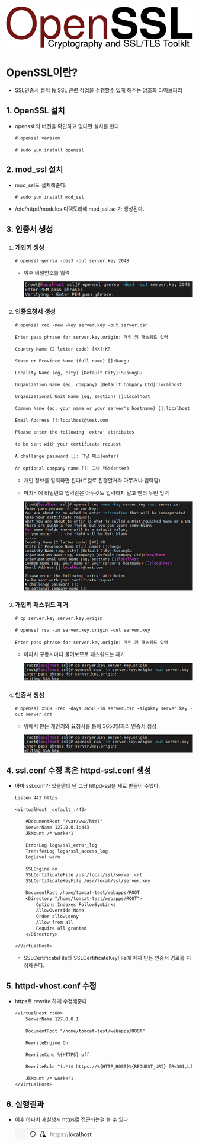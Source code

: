![alt text](img/OpenSSL.png)
# OpenSSL이란?
- SSL인증서 설치 등 SSL 관련 작업을 수행할수 있게 해주는 암호화 라이브러리

## 1. OpenSSL 설치
- openssl 의 버전을 확인하고 없다면 설치를 한다. 

    ```
    # openssl version

    # sudo yum install openssl
    ```

## 2. mod_ssl 설치
- mod_ssl도 설치해준다. 
    ```
    # sudo yum install mod_ssl
    ```
    
- /etc/httpd/modules 디렉토리에 mod_ssl.so 가 생성된다.


## 3. 인증서 생성
1. ### 개인키 생성 
    ```
    # openssl genrsa -des3 -out server.key 2048
    ```
    - 이후 비밀번호를 입력

        ![alt text](<img/개인키 생성.png>)

2. ### 인증요청서 생성
    ```
    # openssl req -new -key server.key -out server.csr

    Enter pass phrase for server.key.origin: 개인 키 패스워드 입력

    Country Name (2 letter code) [XX]:​KR

    State or Province Name (full name) []:Daegu

    Locality Name (eg, city) [Default City]:SusungGu

    Organization Name (eg, company) [Default Company Ltd]:localhost

    Organizational Unit Name (eg, section) []:localhost

    Common Name (eg, your name or your server's hostname) []:localhost

    Email Address []:localhost@test.com

    Please enter the following 'extra' attributes

    to be sent with your certificate request

    A challenge password []: 그냥 패스(enter)

    An optional company name []: 그냥 패스(enter)
    ```
    - 개인 정보를 입력하면 된다(로컬로 진행할거라 아무거나 입력함)
    - 마지막에 비밀번호 입력란은 아무것도 입력하지 말고 엔터 두번 입력

        ![alt text](<img/인증요청서 생성.png>)

3. ### 개인키 패스워드 제거
    ```
    # cp server.key server.key.origin

    # openssl rsa -in server.key.origin -out server.key

    Enter pass phrase for server.key.origin: 개인 키 패스워드 입력
    ```
    - 아파치 구동시마다 물어보므로 패스워드는 제거
    
        ![alt text](<img/개인키 패스워드 제거.png>)

4. ### 인증서 생성
    ```
    # openssl x509 -req -days 3650 -in server.csr -signkey server.key -out server.crt
    ```
    - 위에서 만든 개인키와 요청서를 통해 3650일짜리 인증서 생성

        ![alt text](<img/개인키 패스워드 제거.png>)

## 4. ssl.conf 수정 혹은 httpd-ssl.conf 생성
- 아마 ssl.conf가 있을탠데 난 그냥 httpd-ssl을 새로 만들어 주었다.
    ```
    Listen 443 https

    <VirtualHost _default_:443>

        #DocumentRoot "/var/www/html"
        ServerName 127.0.0.1:443
        JkMount /* worker1

        ErrorLog logs/ssl_error_log
        TransferLog logs/ssl_access_log
        LogLevel warn

        SSLEngine on
        SSLCertificateFile /usr/local/ssl/server.crt
        SSLCertificateKeyFile /usr/local/ssl/server.key

        DocumentRoot /home/tomcat-test/webapps/ROOT
        <Directory "/home/tomcat-test/webapps/ROOT">
            Options Indexes FollowSymLinks
            AllowOverride None
            Order allow,deny
            Allow from all
            Require all granted
        </Directory>

    </VirtualHost>
    ```
    - SSLCertificateFile와 SSLCertificateKeyFile에 아까 만든 인증서 경로를 지정해준다.

## 5. httpd-vhost.conf 수정
- https로 rewrite 하게 수정해준다
    ```
    <VirtualHost *:80>
        ServerName 127.0.0.1
        
        DocumentRoot "/home/tomcat-test/webapps/ROOT"
        
        RewriteEngine On
        
        RewriteCond %{HTTPS} off
        
        RewriteRule ^(.*)$ https://%{HTTP_HOST}%{REQUEST_URI} [R=301,L]
        
        JkMount /* worker1
    </VirtualHost>
    ```

## 6. 실행결과
- 이후 아파치 재실행시 https로 접근되는걸 볼 수 있다.

    ![alt text](<img/OpenSSL 결과.png>)